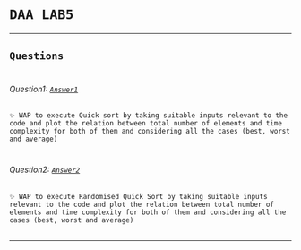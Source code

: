 # ```DAA LAB5```  
***  
## ```Questions```  
#
###### Question1: [```Answer1```](q1.c)
    ✨ WAP to execute Quick sort by taking suitable inputs relevant to the code and plot the relation between total number of elements and time complexity for both of them and considering all the cases (best, worst and average)
#
###### Question2: [```Answer2```](q2.c)
    ✨ WAP to execute Randomised Quick Sort by taking suitable inputs relevant to the code and plot the relation between total number of elements and time complexity for both of them and considering all the cases (best, worst and average)
##

---
